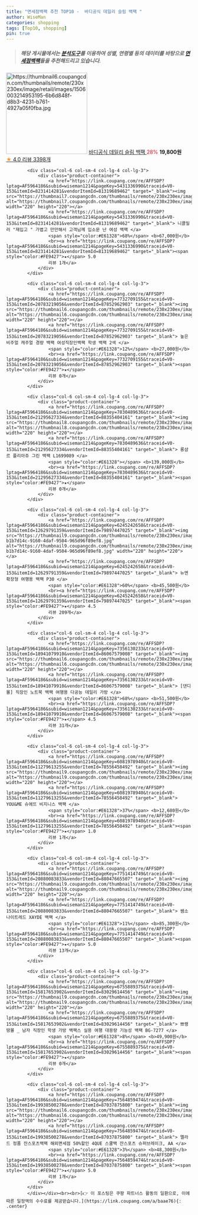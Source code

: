 ```yaml
---
title: "면세점백팩 추천 TOP10 -  바디공식 데일리 슬림 백팩 "
author: WiseMan
categories: shopping
tags: [Top10, shopping]
pin: true
---
```


> ##### 해당 게시물에서는 [**분석도구**](https://itemscout.io/)를 이용하여 **성별**, **연령별** 등의 데이터를 바탕으로 [**면세점백팩**](https://link.coupang.com/a/baae76)들을 추천해드리고 있습니다.
<div class="container"><div class="row">
            <div class="col-6 col-sm-4 col-lg-4 col-lg-3">
                <div class="product-container">
                    <a href="https://link.coupang.com/re/AFFSDP?lptag=AF5964186&subid=wiseman1214&pageKey=5237889716&traceid=V0-153&itemId=7391665383&vendorItemId=74682779929" target="_blank"><img src="https://thumbnail6.coupangcdn.com/thumbnails/remote/230x230ex/image/retail/images/1506003214953195-6b6d848f-d8b3-4231-b761-4927a05f0fba.jpg" alt="https://thumbnail6.coupangcdn.com/thumbnails/remote/230x230ex/image/retail/images/1506003214953195-6b6d848f-d8b3-4231-b761-4927a05f0fba.jpg" width="220" height="220"></a>
                    <a href="https://link.coupang.com/re/AFFSDP?lptag=AF5964186&subid=wiseman1214&pageKey=5237889716&traceid=V0-153&itemId=7391665383&vendorItemId=74682779929" target="_blank"> 바디공식 데일리 슬림 백팩 </a>
                    <span style="color:#E61328">28%</span> <b>19,800원</b>
                    <br><a href="https://link.coupang.com/re/AFFSDP?lptag=AF5964186&subid=wiseman1214&pageKey=5237889716&traceid=V0-153&itemId=7391665383&vendorItemId=74682779929" target="_blank"><span style="color:#FE9427">★</span> 4.0
                    리뷰 3398개</a>
                </div>
            </div>
            
            <div class="col-6 col-sm-4 col-lg-4 col-lg-3">
                <div class="product-container">
                    <a href="https://link.coupang.com/re/AFFSDP?lptag=AF5964186&subid=wiseman1214&pageKey=5431336990&traceid=V0-153&itemId=8231414281&vendorItemId=81319689462" target="_blank"><img src="https://thumbnail7.coupangcdn.com/thumbnails/remote/230x230ex/image/vendor_inventory/7c67/de0676d4115e2c0027d5e34819a066201ab30b0f9416214105e83001a5ea.jpg" alt="https://thumbnail7.coupangcdn.com/thumbnails/remote/230x230ex/image/vendor_inventory/7c67/de0676d4115e2c0027d5e34819a066201ab30b0f9416214105e83001a5ea.jpg" width="220" height="220"></a>
                    <a href="https://link.coupang.com/re/AFFSDP?lptag=AF5964186&subid=wiseman1214&pageKey=5431336990&traceid=V0-153&itemId=8231414281&vendorItemId=81319689462" target="_blank"> 니콜밀러 "재입고 " 가볍고 만만해서 고객님께 입소문 난 여성 백팩 </a>
                    <span style="color:#E61328">68%</span> <b>67,000원</b>
                    <br><a href="https://link.coupang.com/re/AFFSDP?lptag=AF5964186&subid=wiseman1214&pageKey=5431336990&traceid=V0-153&itemId=8231414281&vendorItemId=81319689462" target="_blank"><span style="color:#FE9427">★</span> 5.0
                    리뷰 1개</a>
                </div>
            </div>
            
            <div class="col-6 col-sm-4 col-lg-4 col-lg-3">
                <div class="product-container">
                    <a href="https://link.coupang.com/re/AFFSDP?lptag=AF5964186&subid=wiseman1214&pageKey=7732709155&traceid=V0-153&itemId=20783219056&vendorItemId=87852962903" target="_blank"><img src="https://thumbnail6.coupangcdn.com/thumbnails/remote/230x230ex/image/vendor_inventory/faa3/cd62700ec79646606bf81a36f1227365c67fe202abb139cb28f92e644815.jpg" alt="https://thumbnail6.coupangcdn.com/thumbnails/remote/230x230ex/image/vendor_inventory/faa3/cd62700ec79646606bf81a36f1227365c67fe202abb139cb28f92e644815.jpg" width="220" height="220"></a>
                    <a href="https://link.coupang.com/re/AFFSDP?lptag=AF5964186&subid=wiseman1214&pageKey=7732709155&traceid=V0-153&itemId=20783219056&vendorItemId=87852962903" target="_blank"> 높은 비주얼 캐주얼 경량 백팩 여성직장인백팩 학생 백팩 2색 </a>
                    <span style="color:#E61328">12%</span> <b>27,000원</b>
                    <br><a href="https://link.coupang.com/re/AFFSDP?lptag=AF5964186&subid=wiseman1214&pageKey=7732709155&traceid=V0-153&itemId=20783219056&vendorItemId=87852962903" target="_blank"><span style="color:#FE9427">★</span> 
                    리뷰 0개</a>
                </div>
            </div>
            
            <div class="col-6 col-sm-4 col-lg-4 col-lg-3">
                <div class="product-container">
                    <a href="https://link.coupang.com/re/AFFSDP?lptag=AF5964186&subid=wiseman1214&pageKey=7830489636&traceid=V0-153&itemId=21295627334&vendorItemId=88355404161" target="_blank"><img src="https://thumbnail8.coupangcdn.com/thumbnails/remote/230x230ex/image/vendor_inventory/bf72/f4ad6d031bbf3b275a694bfbe9617c43d038f05d2b173bf94d11c32fb8d2.jpg" alt="https://thumbnail8.coupangcdn.com/thumbnails/remote/230x230ex/image/vendor_inventory/bf72/f4ad6d031bbf3b275a694bfbe9617c43d038f05d2b173bf94d11c32fb8d2.jpg" width="220" height="220"></a>
                    <a href="https://link.coupang.com/re/AFFSDP?lptag=AF5964186&subid=wiseman1214&pageKey=7830489636&traceid=V0-153&itemId=21295627334&vendorItemId=88355404161" target="_blank"> 롱샴 르 플리아쥬 그린 백팩 L1699089 </a>
                    <span style="color:#E61328"></span> <b>139,000원</b>
                    <br><a href="https://link.coupang.com/re/AFFSDP?lptag=AF5964186&subid=wiseman1214&pageKey=7830489636&traceid=V0-153&itemId=21295627334&vendorItemId=88355404161" target="_blank"><span style="color:#FE9427">★</span> 
                    리뷰 0개</a>
                </div>
            </div>
            
            <div class="col-6 col-sm-4 col-lg-4 col-lg-3">
                <div class="product-container">
                    <a href="https://link.coupang.com/re/AFFSDP?lptag=AF5964186&subid=wiseman1214&pageKey=6245242658&traceid=V0-153&itemId=12629791359&vendorItemId=79897447025" target="_blank"><img src="https://thumbnail9.coupangcdn.com/thumbnails/remote/230x230ex/image/retail/images/2163349850789019-b1b7d14c-9160-4daf-9504-965d96f89ef8.jpg" alt="https://thumbnail9.coupangcdn.com/thumbnails/remote/230x230ex/image/retail/images/2163349850789019-b1b7d14c-9160-4daf-9504-965d96f89ef8.jpg" width="220" height="220"></a>
                    <a href="https://link.coupang.com/re/AFFSDP?lptag=AF5964186&subid=wiseman1214&pageKey=6245242658&traceid=V0-153&itemId=12629791359&vendorItemId=79897447025" target="_blank"> 뉴엔 확장형 여행용 백팩 P30 </a>
                    <span style="color:#E61328">60%</span> <b>45,500원</b>
                    <br><a href="https://link.coupang.com/re/AFFSDP?lptag=AF5964186&subid=wiseman1214&pageKey=6245242658&traceid=V0-153&itemId=12629791359&vendorItemId=79897447025" target="_blank"><span style="color:#FE9427">★</span> 4.5
                    리뷰 209개</a>
                </div>
            </div>
            
            <div class="col-6 col-sm-4 col-lg-4 col-lg-3">
                <div class="product-container">
                    <a href="https://link.coupang.com/re/AFFSDP?lptag=AF5964186&subid=wiseman1214&pageKey=7356130233&traceid=V0-153&itemId=18941079910&vendorItemId=86067579008" target="_blank"><img src="https://thumbnail6.coupangcdn.com/thumbnails/remote/230x230ex/image/vendor_inventory/a137/c9e379369947368b3809ef4c83381d075918f432306ec461666f3239be72.jpg" alt="https://thumbnail6.coupangcdn.com/thumbnails/remote/230x230ex/image/vendor_inventory/a137/c9e379369947368b3809ef4c83381d075918f432306ec461666f3239be72.jpg" width="220" height="220"></a>
                    <a href="https://link.coupang.com/re/AFFSDP?lptag=AF5964186&subid=wiseman1214&pageKey=7356130233&traceid=V0-153&itemId=18941079910&vendorItemId=86067579008" target="_blank"> [댄디몰] 직장인 노트북 백팩 여행용 다공능 데일리 가방 </a>
                    <span style="color:#E61328">68%</span> <b>51,500원</b>
                    <br><a href="https://link.coupang.com/re/AFFSDP?lptag=AF5964186&subid=wiseman1214&pageKey=7356130233&traceid=V0-153&itemId=18941079910&vendorItemId=86067579008" target="_blank"><span style="color:#FE9427">★</span> 4.5
                    리뷰 31개</a>
                </div>
            </div>
            
            <div class="col-6 col-sm-4 col-lg-4 col-lg-3">
                <div class="product-container">
                    <a href="https://link.coupang.com/re/AFFSDP?lptag=AF5964186&subid=wiseman1214&pageKey=6081978940&traceid=V0-153&itemId=11279613255&vendorItemId=78556458492" target="_blank"><img src="https://thumbnail9.coupangcdn.com/thumbnails/remote/230x230ex/image/rs_quotation_api/euyefitj/abc612b8082546a9b16f3d4035fc5c09.jpg" alt="https://thumbnail9.coupangcdn.com/thumbnails/remote/230x230ex/image/rs_quotation_api/euyefitj/abc612b8082546a9b16f3d4035fc5c09.jpg" width="220" height="220"></a>
                    <a href="https://link.coupang.com/re/AFFSDP?lptag=AF5964186&subid=wiseman1214&pageKey=6081978940&traceid=V0-153&itemId=11279613255&vendorItemId=78556458492" target="_blank"> YOU&ME 슈에뜨 비지니스 백팩 </a>
                    <span style="color:#E61328">37%</span> <b>12,680원</b>
                    <br><a href="https://link.coupang.com/re/AFFSDP?lptag=AF5964186&subid=wiseman1214&pageKey=6081978940&traceid=V0-153&itemId=11279613255&vendorItemId=78556458492" target="_blank"><span style="color:#FE9427">★</span> 1.0
                    리뷰 1개</a>
                </div>
            </div>
            
            <div class="col-6 col-sm-4 col-lg-4 col-lg-3">
                <div class="product-container">
                    <a href="https://link.coupang.com/re/AFFSDP?lptag=AF5964186&subid=wiseman1214&pageKey=7751414749&traceid=V0-153&itemId=20880083833&vendorItemId=88047665507" target="_blank"><img src="https://thumbnail9.coupangcdn.com/thumbnails/remote/230x230ex/image/vendor_inventory/3f5f/0f72692ebfcae9837758117fc4c8c3e36b2cbf98c4418f226c0f868137ff.jpg" alt="https://thumbnail9.coupangcdn.com/thumbnails/remote/230x230ex/image/vendor_inventory/3f5f/0f72692ebfcae9837758117fc4c8c3e36b2cbf98c4418f226c0f868137ff.jpg" width="220" height="220"></a>
                    <a href="https://link.coupang.com/re/AFFSDP?lptag=AF5964186&subid=wiseman1214&pageKey=7751414749&traceid=V0-153&itemId=20880083833&vendorItemId=88047665507" target="_blank"> 쌤소나이트레드 XAYDE 백팩 </a>
                    <span style="color:#E61328">11%</span> <b>85,300원</b>
                    <br><a href="https://link.coupang.com/re/AFFSDP?lptag=AF5964186&subid=wiseman1214&pageKey=7751414749&traceid=V0-153&itemId=20880083833&vendorItemId=88047665507" target="_blank"><span style="color:#FE9427">★</span> 5.0
                    리뷰 13개</a>
                </div>
            </div>
            
            <div class="col-6 col-sm-4 col-lg-4 col-lg-3">
                <div class="product-container">
                    <a href="https://link.coupang.com/re/AFFSDP?lptag=AF5964186&subid=wiseman1214&pageKey=6755889375&traceid=V0-153&itemId=15817653902&vendorItemId=83029614456" target="_blank"><img src="https://thumbnail9.coupangcdn.com/thumbnails/remote/230x230ex/image/vendor_inventory/e546/7b0631d417f93006d25915860a92c5b230a5e8695aed61a40af5c94e37b4.jpg" alt="https://thumbnail9.coupangcdn.com/thumbnails/remote/230x230ex/image/vendor_inventory/e546/7b0631d417f93006d25915860a92c5b230a5e8695aed61a40af5c94e37b4.jpg" width="220" height="220"></a>
                    <a href="https://link.coupang.com/re/AFFSDP?lptag=AF5964186&subid=wiseman1214&pageKey=6755889375&traceid=V0-153&itemId=15817653902&vendorItemId=83029614456" target="_blank"> 쁘랭땅몰 _ 남자 직장인 학생 가방 백팩스 실용 여행 대용량 기능성 백팩 BG-7277 </a>
                    <span style="color:#E61328">8%</span> <b>49,900원</b>
                    <br><a href="https://link.coupang.com/re/AFFSDP?lptag=AF5964186&subid=wiseman1214&pageKey=6755889375&traceid=V0-153&itemId=15817653902&vendorItemId=83029614456" target="_blank"><span style="color:#FE9427">★</span> 
                    리뷰 0개</a>
                </div>
            </div>
            
            <div class="col-6 col-sm-4 col-lg-4 col-lg-3">
                <div class="product-container">
                    <a href="https://link.coupang.com/re/AFFSDP?lptag=AF5964186&subid=wiseman1214&pageKey=7564859474&traceid=V0-153&itemId=19938500278&vendorItemId=87037875800" target="_blank"><img src="https://thumbnail6.coupangcdn.com/thumbnails/remote/230x230ex/image/vendor_inventory/62cd/0e59baf6a0ed523cab752f2003dd94cdbfd420d2a019bcba477bc6f8d8aa.png" alt="https://thumbnail6.coupangcdn.com/thumbnails/remote/230x230ex/image/vendor_inventory/62cd/0e59baf6a0ed523cab752f2003dd94cdbfd420d2a019bcba477bc6f8d8aa.png" width="220" height="220"></a>
                    <a href="https://link.coupang.com/re/AFFSDP?lptag=AF5964186&subid=wiseman1214&pageKey=7564859474&traceid=V0-153&itemId=19938500278&vendorItemId=87037875800" target="_blank"> 멜라드 정품 잔스포츠백팩 해외면세점 50%할인 4QUE 스쿨백 잔스포츠 슈퍼브레이크, AA </a>
                    <span style="color:#E61328">3%</span> <b>48,300원</b>
                    <br><a href="https://link.coupang.com/re/AFFSDP?lptag=AF5964186&subid=wiseman1214&pageKey=7564859474&traceid=V0-153&itemId=19938500278&vendorItemId=87037875800" target="_blank"><span style="color:#FE9427">★</span> 5.0
                    리뷰 1개</a>
                </div>
            </div>
            </div></div><br><br>[👉 이 포스팅은 쿠팡 파트너스 활동의 일환으로, 이에 따른 일정액의 수수료를 제공받습니다.](https://link.coupang.com/a/baae76){: .center}